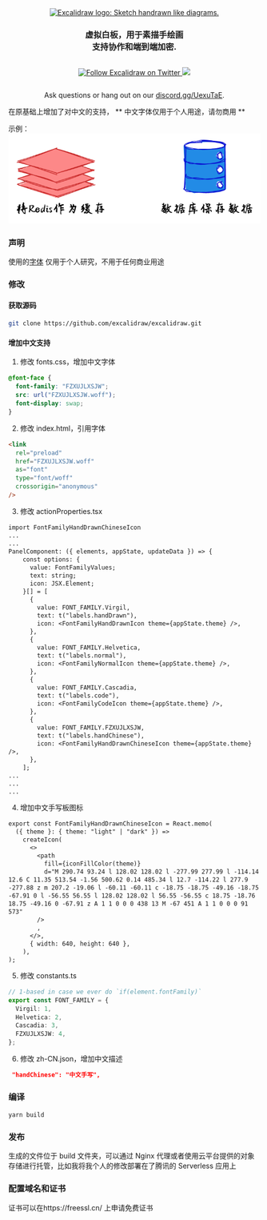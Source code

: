 <div align="center" style="display:flex;flex-direction:column;">
  <a href="https://excalidraw.com">
    <img width="540" src="./public/og-image-sm.png" alt="Excalidraw logo: Sketch handrawn like diagrams." />
  </a>
  <h3>虚拟白板，用于素描手绘画<br>支持协作和端到端加密.</h3>
  <p>
    <a href="https://twitter.com/Excalidraw">
      <img alt="Follow Excalidraw on Twitter" src="https://img.shields.io/twitter/follow/excalidraw.svg?label=follow+excalidraw&style=social&logo=twitter">
    </a>
    <a target="_blank" href="https://crowdin.com/project/excalidraw">
      <img src="https://badges.crowdin.net/excalidraw/localized.svg">
    </a>
  </p>
  <p>Ask questions or hang out on our <a target="_blank" href="https://discord.gg/UexuTaE">discord.gg/UexuTaE</a>.</p>
</div>
在原基础上增加了对中文的支持， ** 中文字体仅用于个人用途，请勿商用 **

示例： <a href="https://draw.smart-lifestyle.cn"> <img width="540" src="./public/Chinese_support.png" alt="Excalidraw logo: Sketch handrawn like diagrams." /> </a>

### 声明

使用的<a target="_blank" href="http://www.foundertype.com/index.php/FontInfo/index/id/618.html">字体</a> 仅用于个人研究，不用于任何商业用途

### 修改

#### 获取源码

```bash
git clone https://github.com/excalidraw/excalidraw.git
```

#### 增加中文支持

1. 修改 fonts.css，增加中文字体

```css
@font-face {
  font-family: "FZXUJLXSJW";
  src: url("FZXUJLXSJW.woff");
  font-display: swap;
}
```

2. 修改 index.html，引用字体

```html
<link
  rel="preload"
  href="FZXUJLXSJW.woff"
  as="font"
  type="font/woff"
  crossorigin="anonymous"
/>
```

3. 修改 actionProperties.tsx

```tsx
import FontFamilyHandDrawnChineseIcon
...
...
PanelComponent: ({ elements, appState, updateData }) => {
    const options: {
      value: FontFamilyValues;
      text: string;
      icon: JSX.Element;
    }[] = [
      {
        value: FONT_FAMILY.Virgil,
        text: t("labels.handDrawn"),
        icon: <FontFamilyHandDrawnIcon theme={appState.theme} />,
      },
      {
        value: FONT_FAMILY.Helvetica,
        text: t("labels.normal"),
        icon: <FontFamilyNormalIcon theme={appState.theme} />,
      },
      {
        value: FONT_FAMILY.Cascadia,
        text: t("labels.code"),
        icon: <FontFamilyCodeIcon theme={appState.theme} />,
      },
      {
        value: FONT_FAMILY.FZXUJLXSJW,
        text: t("labels.handChinese"),
        icon: <FontFamilyHandDrawnChineseIcon theme={appState.theme} />,
      },
    ];
...
...
...
```

4. 增加中文手写板图标

```tsx
export const FontFamilyHandDrawnChineseIcon = React.memo(
  ({ theme }: { theme: "light" | "dark" }) =>
    createIcon(
      <>
        <path
          fill={iconFillColor(theme)}
          d="M 290.74 93.24 l 128.02 128.02 l -277.99 277.99 l -114.14 12.6 C 11.35 513.54 -1.56 500.62 0.14 485.34 l 12.7 -114.22 l 277.9 -277.88 z m 207.2 -19.06 l -60.11 -60.11 c -18.75 -18.75 -49.16 -18.75 -67.91 0 l -56.55 56.55 l 128.02 128.02 l 56.55 -56.55 c 18.75 -18.76 18.75 -49.16 0 -67.91 z A 1 1 0 0 0 438 13 M -67 451 A 1 1 0 0 0 91 573"
        />
        ,
      </>,
      { width: 640, height: 640 },
    ),
);
```

5. 修改 constants.ts

```ts
// 1-based in case we ever do `if(element.fontFamily)`
export const FONT_FAMILY = {
  Virgil: 1,
  Helvetica: 2,
  Cascadia: 3,
  FZXUJLXSJW: 4,
};
```

6. 修改 zh-CN.json，增加中文描述

```json
 "handChinese": "中文手写",

```

### 编译

```bash
yarn build
```

### 发布

生成的文件位于 build 文件夹，可以通过 Nginx 代理或者使用云平台提供的对象存储进行托管，比如我将我个人的修改部署在了腾讯的 Serverless 应用上

### 配置域名和证书

证书可以在https://freessl.cn/ 上申请免费证书
